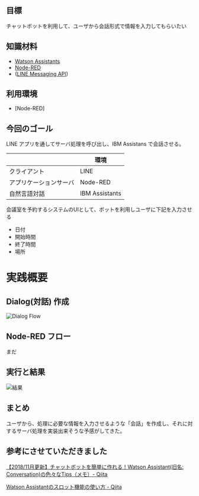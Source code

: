 ## 目標
チャットボットを利用して、ユーザから会話形式で情報を入力してもらいたい

## 知識材料 
- [Watson Assistants](https://www.ibm.com/watson/jp-ja/developercloud/conversation.html)
- [Node-RED](https://nodered.org/)
- ([LINE Messaging API](https://developers.line.biz/en/services/messaging-api/))

## 利用環境
- [Node-RED]

## 今回のゴール
LINE アプリを通してサーバ処理を呼び出し、IBM Assistans で会話させる。

| |環境|
| ---- | ---- |
|クライアント|LINE| 
|アプリケーションサーバ|Node-RED|
|自然言語対話| IBM Assistants 


会議室を予約するシステムのUIとして、ボットを利用しユーザに下記を入力させる
- 日付
- 開始時間
- 終了時間
- 場所

# 実践概要
## Dialog(対話) 作成
![Dialog Flow](https://dl.dropboxusercontent.com/s/k70vuazw0ufo3io/190118-02-01.png)

## Node-RED フロー
まだ
## 実行と結果
![結果](https://dl.dropboxusercontent.com/s/q8nkxfsyvqo7ny3/190107-01.png)

## まとめ
ユーザから、処理に必要な情報を入力させるような「会話」を作成し、それに対するサーバ処理を実装出来そうな予感がしてきた。

## 参考にさせていただきました
[【2018/11月更新】チャットボットを簡単に作れる！Watson Assistant(旧名: Conversation)の色々なTips（メモ）- Qiita](https://qiita.com/ishida330/items/ae7277598cd3e08fc3a2)

[Watson Assistantのスロット機能の使い方 - Qiita](https://qiita.com/schiyoda/items/a50ea70232382bdcf766)